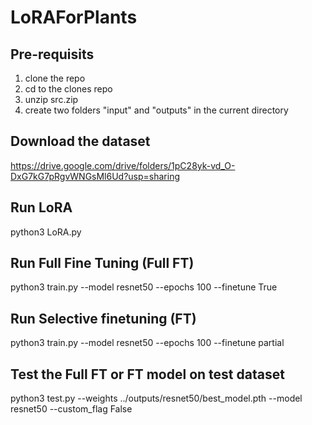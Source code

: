 # LoRAForPlants
## Pre-requisits
1. clone the repo
2. cd to the clones repo
3. unzip src.zip
4. create two folders "input" and "outputs" in the current directory

## Download the dataset
https://drive.google.com/drive/folders/1pC28yk-vd_O-DxG7kG7pRgvWNGsMl6Ud?usp=sharing

## Run LoRA
python3 LoRA.py

## Run Full Fine Tuning (Full FT)
python3 train.py --model resnet50 --epochs 100 --finetune True

## Run Selective finetuning (FT)
python3 train.py --model resnet50 --epochs 100 --finetune partial

## Test the Full FT or FT model on test dataset
python3 test.py --weights ../outputs/resnet50/best_model.pth --model resnet50 --custom_flag False
